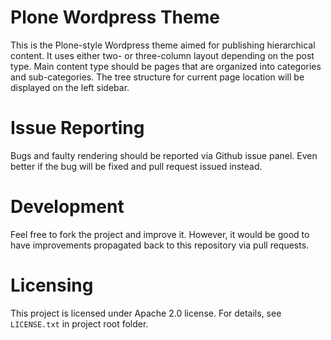# Plone Wordpress Theme
This is the Plone-style Wordpress theme aimed for publishing hierarchical content. It uses either two- or three-column layout depending on the post type. Main content type should be pages that are organized into categories and sub-categories. The tree structure for current page location will be displayed on the left sidebar.

# Issue Reporting
Bugs and faulty rendering should be reported via Github issue panel. Even better if the bug will be fixed and pull request issued instead.

# Development
Feel free to fork the project and improve it. However, it would be good to have improvements propagated back to this repository via pull requests.

# Licensing
This project is licensed under Apache 2.0 license. For details, see `LICENSE.txt` in project root folder.
